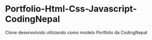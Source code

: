# Portfolio-Html-Css-Javascript-CodingNepal
Clone desenvolvido utilizando como modelo Portfolio da CodingNepal
